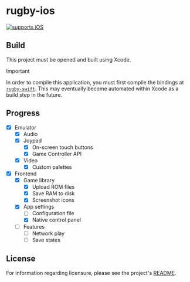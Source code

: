 # rugby-ios

[![supports iOS][ios.badge]](#)

## Build

This project must be opened and built using Xcode.

> [!IMPORTANT]
>
> In order to compile this application, you must first compile the bindings at
> [`rugby-swift`](../../bind/swift). This may eventually become automated within
> Xcode as a build step in the future.

## Progress

- [x] Emulator
  - [x] Audio
  - [x] Joypad
    - [x] On-screen touch buttons
    - [x] Game Controller API
  - [x] Video
    - [x] Custom palettes
- [x] Frontend
  - [x] Game library
    - [x] Upload ROM files
    - [x] Save RAM to disk
    - [x] Screenshot icons
  - [x] App settings
    - [ ] Configuration file
    - [x] Native control panel
  - [ ] Features
    - [ ] Network play
    - [ ] Save states

## License

For information regarding licensure, please see the project's [README][license].

<!-- Reference-style links -->
[license]: /README.md#license

<!-- Badges -->
[ios.badge]: https://img.shields.io/badge/Made_for-iOS-white?logo=apple&labelColor=black
